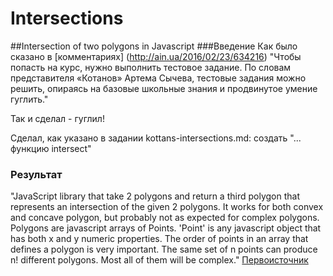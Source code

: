 # Intersections
##Intersection of two polygons in Javascript 
###Введение
Как было сказано в [комментариях] (http://ain.ua/2016/02/23/634216)
"Чтобы попасть на курс, нужно выполнить тестовое задание. 
По словам представителя «Котанов» Артема Сычева, тестовые задания можно решить,
опираясь на базовые школьные знания и продвинутое умение гуглить."

Так и сделал - гуглил! 

Сделал, как указано в задании kottans-intersections.md:
 создать "... функцию intersect"
 
### Результат
"JavaScript library that take 2 polygons and return a third polygon that represents an intersection of the given 2 polygons. It works for both convex and concave polygon, but probably not as expected for complex polygons. Polygons are javascript arrays of Points. 'Point' is any javascript object that has both x and y numeric properties. The order of points in an array that defines a polygon is very important. The same set of n points can produce n! different polygons. Most all of them will be complex."
[Первоисточник](http://freshplayer.blogspot.com/2014/04/intersection-of-two-2d-polygons-in.html)
